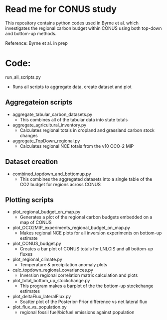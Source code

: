 # Read me for CONUS study

This repository contains python codes used in Byrne et al. which investigates the regional carbon budget within CONUS using both top-down and bottom-up methods.


Reference:
Byrne et al. in prep

# Code:

run_all_scripts.py
  - Runs all scripts to aggregate data, create dataset and plot

## Aggregateion scripts
  - aggregate_tabular_carbon_datasets.py
     - This combines all of the tabular data into state totals
  - aggregate_agricultural_inventory.py
     - Calculates regional totals in cropland and grassland carbon stock changes
  - aggregate_TopDown_regional.py
     - Calculates regional NCE totals from the v10 OCO-2 MIP

## Dataset creation
  - combined_topdown_and_bottomup.py
     - This combines the aggregated datasets into a single table of the CO2 budget for regions across CONUS

## Plotting scripts
  - plot_regional_budget_on_map.py
     - Generates a plot of the regional carbon budgets embedded on a map of CONUS
  - plot_OCO2MIP_experiments_regional_budget_on_map.py
     - Makes regional NCE plots for all inversion experiments on bottom-up estimate
  - plot_CONUS_budget.py
     - Creates a bar plot of CONUS totals for LNLGIS and all bottom-up fluxes
  - plot_regional_climate.py
     - Temperature & precipitation anomaly plots
  - calc_topdown_regional_covariances.py
     - Inversion regional correlation matrix calculation and plots
  - plot_total_bottom_up_stockchange.py
     - This program makes a barplot of the the bottom-up stockchange estimates
  - plot_deltaFlux_lateralFlux.py
     - Scatter plot of the Posterior-Prior difference vs net lateral flux
  - plot_flux_vs_population.py
     - regional fossil fuel/biofuel emissions against population 
